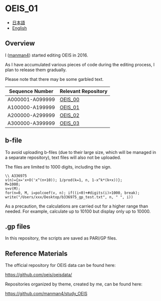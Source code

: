 # OEIS_01

- [日本語](README_ja.md)
- [English](README.md)

## Overview

I ([manman4](https://github.com/manman4)) started editing OEIS in 2016.

As I have accumulated various pieces of code during the editing process, I plan to release them gradually.

Please note that there may be some garbled text.

|  Sequence Number  |  Relevant Repository  |
| ---- | ---- |
|  A000001-A099999  |  [OEIS_00](https://github.com/manman4/OEIS_00)  |
|  A100000-A199999  |  [OEIS_01](https://github.com/manman4/OEIS_01)  |
|  A200000-A299999  |  [OEIS_02](https://github.com/manman4/OEIS_02)  |
|  A300000-A399999  |  [OEIS_03](https://github.com/manman4/OEIS_03)  |

## b-file

To avoid uploading b-files (due to their large size, which will be managed in a separate repository), text files will also not be uploaded.

The files are limited to 1000 digits, including the sign.

```PARI:
\\ A336975
v(n)={x='x+O('x^(n+10)); 1/prod(k=1, n, 1-x^k*(k+x))};
M=1000;
v=v(M);
for(n=0, M, i=polcoef(v, n); if((i<0)+#digits(i)>1000, break); write("/Users/xxx/Desktop/b336975_gp_test.txt", n, " ", i))
```

As a precaution, the calculations are carried out for a higher range than needed.
For example, calculate up to 10100 but display only up to 10000.

## .gp files

In this repository, the scripts are saved as PARI/GP files.

## Reference Materials

The official repository for OEIS data can be found here:

https://github.com/oeis/oeisdata/

Repositories organized by theme, created by me, can be found here:

https://github.com/manman4/study_OEIS

